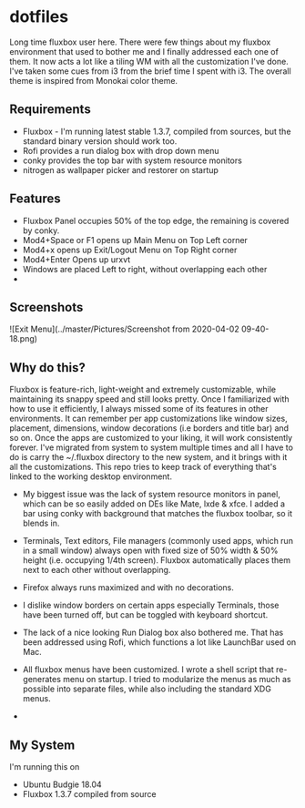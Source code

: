 # dotfiles
Long time fluxbox user here. There were few things about my fluxbox environment that used to bother me and I finally addressed each one of them. It now acts a lot like a tiling WM with all the customization I've done. I've taken some cues from i3 from the brief time I spent with i3. The overall theme is inspired from Monokai color theme.

## Requirements
- Fluxbox - I'm running latest stable 1.3.7, compiled from sources, but the standard binary version should work too.
- Rofi provides a run dialog box with drop down menu
- conky provides the top bar with system resource monitors
- nitrogen as wallpaper picker and restorer on startup

## Features
- Fluxbox Panel occupies 50% of the top edge, the remaining is covered by conky.
- Mod4+Space or F1 opens up Main Menu on Top Left corner
- Mod4+x opens up Exit/Logout Menu on Top Right corner
- Mod4+Enter Opens up urxvt
- Windows are placed Left to right, without overlapping each other
- 
## Screenshots
![Exit Menu](../master/Pictures/Screenshot from 2020-04-02 09-40-18.png)

## Why do this?
Fluxbox is feature-rich, light-weight and extremely customizable, while maintaining its snappy speed and still looks pretty. Once I familiarized with how to use it efficiently, I always missed some of its features in other environments. It can remember per app customizations like window sizes, placement, dimensions, window decorations (i.e borders and title bar) and so on. Once the apps are customized to your liking, it will work consistently forever. I've migrated from system to system multiple times and all I have to do is carry the ~/.fluxbox directory to the new system, and it brings with it all the customizations. This repo tries to keep track of everything that's linked to the working desktop environment.

- My biggest issue was the lack of system resource monitors in panel, which can be so easily added on DEs like Mate, lxde & xfce. I added a bar using conky with background that matches the fluxbox toolbar, so it blends in. 

- Terminals, Text editors, File managers (commonly used apps, which run in a small window) always open with fixed size of 50% width & 50% height (i.e. occupying 1/4th screen). Fluxbox automatically places them next to each other without overlapping.

- Firefox always runs maximized and with no decorations.

- I dislike window borders on certain apps especially Terminals, those have been turned off, but can be toggled with keyboard shortcut.

- The lack of a nice looking Run Dialog box also bothered me. That has been addressed using Rofi, which functions a lot like LaunchBar used on Mac.

- All fluxbox menus have been customized. I wrote a shell script that re-generates menu on startup. I tried to modularize the menus as much as possible into separate files, while also including the standard XDG menus.

- 


## My System 
I'm running this on
- Ubuntu Budgie 18.04
- Fluxbox 1.3.7 compiled from source

